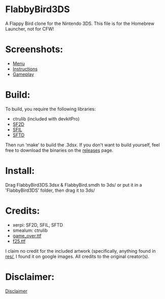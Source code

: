 # FlabbyBird3DS

A Flappy Bird clone for the Nintendo 3DS. This file is for the Homebrew Launcher, not for CFW!

# Screenshots:
- [Menu](../master/screenshots/menu.png)
- [Instructions](../master/screenshots/instr.png)
- [Gameplay](../master/screenshots/game.png)

# Build:
To build, you require the following libraries:
- ctrulib (included with devkitPro)
- [SF2D](https://github.com/xerpi/sf2dlib)
- [SFIL](https://github.com/xerpi/sfillib)
- [SFTD](https://github.com/xerpi/sftdlib)

Then run 'make' to build the .3dsx.
If you don't want to build yourself, feel free to download the binaries on the [releases](https://github.com/reworks/FlabbyBird3DS/releases) page.

# Install:
Drag FlabbyBird3DS.3dsx & FlabbyBird.smdh to 3ds/ or put it in a 'FlabbyBird3DS' folder, then drag it to 3ds/

# Credits:
- xerpi: SF2D, SFIL, SFTD
- smealum: ctrulib
- [game_over.ttf](http://www.dafont.com/game-over.font)
- [f25.ttf](http://www.dafont.com/f25-bank-printer.font)

I claim no credit for the included artwork (specifically, anything found in [res/](../master/res/), I found it on google images. All credits to the original creator(s).

# Disclaimer:
[Disclaimer](../master/LICENSE.txt)
